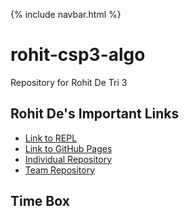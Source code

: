 {% include navbar.html %}

# rohit-csp3-algo
Repository for Rohit De Tri 3


## Rohit De's Important Links

- [Link to REPL](https://replit.com/@rohittde/rohit-csp3-algo)
- [Link to GitHub Pages](https://jasono12.github.io/jasonott-csp3/)
- [Individual Repository](https://rohitd3.github.io/rohit-csp3-algo/)
- [Team Repository](https://github.com/aaditgupta21/koolskool)

## Time Box
<!-- 
### Week 0 - [Review Ticket](https://github.com/JasonO12/jasonott-csp3/issues/4)

- [TT0 - Python Menu](https://replit.com/@JasonOtt1/jasonott-csp3#python/menu.py) 
- [5.1-5.2 Notes](https://jasono12.github.io/jasonott-csp3/notes/5idea12) -->
